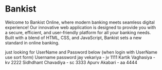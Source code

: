 # Bankist
Welcome to Bankist Online, where modern banking meets seamless digital experience! Our innovative web application is designed to provide you with a secure, efficient, and user-friendly platform for all your banking needs. Built with a blend of HTML, CSS, and JavaScript, Bankist sets a new standard in online banking.

 
just looking for UserName and Password below (when login with UserName use sort form)
               Username    password
jay vekariya - jv          1111
Kartik Vaghasiya - kv      2222 
Sidhdhant Chavadiya - sc   3333 
Apurv Akabari - aa         4444


